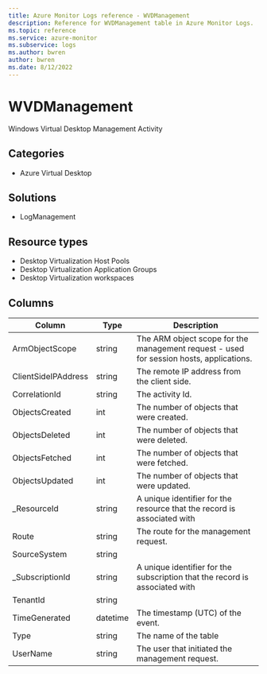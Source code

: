 ```yaml
---
title: Azure Monitor Logs reference - WVDManagement
description: Reference for WVDManagement table in Azure Monitor Logs.
ms.topic: reference
ms.service: azure-monitor
ms.subservice: logs
ms.author: bwren
author: bwren
ms.date: 8/12/2022
---
```


# WVDManagement

 Windows Virtual Desktop Management Activity

## Categories

- Azure Virtual Desktop
## Solutions

- LogManagement
## Resource types

- Desktop Virtualization Host Pools
- Desktop Virtualization Application Groups
- Desktop Virtualization workspaces




## Columns

| Column | Type | Description |
| --- | --- | --- |
| ArmObjectScope | string | The ARM object scope for the management request - used for session hosts, applications. |
| ClientSideIPAddress | string | The remote IP address from the client side. |
| CorrelationId | string | The activity Id. |
| ObjectsCreated | int | The number of objects that were created. |
| ObjectsDeleted | int | The number of objects that were deleted. |
| ObjectsFetched | int | The number of objects that were fetched. |
| ObjectsUpdated | int | The number of objects that were updated. |
| _ResourceId | string | A unique identifier for the resource that the record is associated with |
| Route | string | The route for the management request. |
| SourceSystem | string |  |
| _SubscriptionId | string | A unique identifier for the subscription that the record is associated with |
| TenantId | string |  |
| TimeGenerated | datetime | The timestamp (UTC) of the event. |
| Type | string | The name of the table |
| UserName | string | The user that initiated the management request. |
